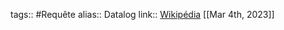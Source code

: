tags:: #Requête
alias:: Datalog 
link:: [Wikipédia](https://en.wikipedia.org/wiki/Datalog)
[[Mar 4th, 2023]]
